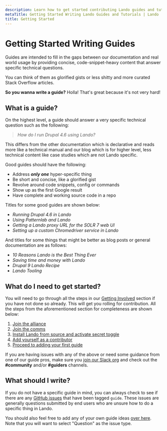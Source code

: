```yaml
---
description: Learn how to get started contributing Lando guides and tutorials
metaTitle: Getting Started Writing Lando Guides and Tutorials | Lando
title: Getting Started
---
```


# Getting Started Writing Guides

Guides are intended to fill in the gaps between our documentation and real world usage by providing concise, code-snippet-heavy content that answer specific technical questions.

You can think of them as glorified gists or less shitty and more curated Stack Overflow articles.

**So you wanna write a guide?** Holla! That's great because it's not very hard!

## What is a guide?

On the highest level, a guide should answer a very specific technical question such as the following:

> _How do I run Drupal 4.6 using Lando?_

This differs from the other documentation which is declarative and reads more like a technical manual and our blog which is for higher level, less technical content like case studies which are not Lando specific.

Good guides should have the following:

* Address _**only one**_ hyper-specific thing
* Be short and concise, like a glorified gist
* Revolve around code snippets, config or commands
* Show up as the first Google result
* Have complete and working source code in a repo

Titles for some good guides are shown below:

* _Running Drupal 4.6 in Lando_
* _Using Patternlab and Lando_
* _Getting a Lando proxy URL for the SOLR 7 web UI_
* _Setting up a custom Chromedriver service in Lando_

And titles for some things that might be better as blog posts or general documentation are as follows:

* _10 Reasons Lando is the Best Thing Ever_
* _Saving time and money with Lando_
* _Drupal 9 Lando Recipe_
* _Lando Tooling_

## What do I need to get started?

You will need to go through all the steps in our [Getting Involved](contributing) section if you have not done so already. This will get you rolling for contribution. All the steps from the aforementioned section for completeness are shown below:

1. [Join the alliance](./join.md)
2. [Join the comms](./comms.md)
3. [Install Lando from source and activate secret toggle](./activate.md)
4. [Add yourself as a contributor](./first.md)
5. [Proceed to adding your first guide](./guides-add.md)

If you are having issues with any of the above or need some guidance from one of our guide pros, make sure you [join our Slack org](https://launchpass.com/devwithlando) and check out the **#community** and/or **#guiders** channels.

## What should I write?

If you do not have a specific guide in mind, you can always check to see if there are any [GitHub issues](https://github.com/lando/lando/labels/guide) that have been tagged `guide`. These issues are generally questions submitted by end users who are unsure how to do a specific thing in Lando.

You should also feel free to add any of your own guide ideas [over here](https://github.com/lando/lando/issues/new/choose). Note that you will want to select "Question" as the issue type.
